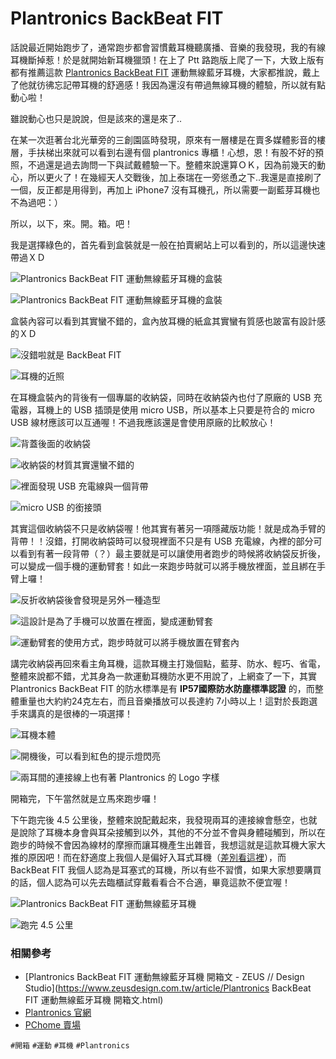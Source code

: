 # Plantronics BackBeat FIT

話說最近開始跑步了，通常跑步都會習慣戴耳機聽廣播、音樂的我發現，我的有線耳機斷掉惹！於是就開始新耳機獵頭！在上了 Ptt 路跑版上爬了一下，大致上版有都有推薦這款 [Plantronics BackBeat FIT](http://www.plantronics.com/us/product/backbeat-fit) 運動無線藍牙耳機，大家都推說，戴上了他就彷彿忘記帶耳機的舒適感！我因為還沒有帶過無線耳機的體驗，所以就有點動心啦！

雖說動心也只是說說，但是該來的還是來了..

在某一次逛著台北光華旁的三創園區時發現，原來有一層樓是在賣多媒體影音的樓層，手扶梯出來就可以看到右邊有個 plantronics 專櫃！心想，恩！有股不好的預照，不過還是過去詢問一下與試戴體驗一下。整體來說還算ＯＫ，因為前幾天的動心，所以更火了！在幾經天人交戰後，加上泰瑞在一旁慫恿之下..我還是直接刷了一個，反正都是用得到，再加上 iPhone7 沒有耳機孔，所以需要一副藍芽耳機也不為過吧：）

所以，以下，來。開。箱。吧！

我是選擇綠色的，首先看到盒裝就是一般在拍賣網站上可以看到的，所以這邊快速帶過ＸＤ

![Plantronics BackBeat FIT 運動無線藍牙耳機的盒裝](img/001.jpg)

![Plantronics BackBeat FIT 運動無線藍牙耳機的盒裝](img/002.jpg)

盒裝內容可以看到其實蠻不錯的，盒內放耳機的紙盒其實蠻有質感也跛富有設計感的ＸＤ

![沒錯啦就是 BackBeat FIT](img/003.jpg)

![耳機的近照](img/004.jpg)

在耳機盒裝內的背後有一個專屬的收納袋，同時在收納袋內也付了原廠的 USB 充電器，耳機上的 USB 插頭是使用 micro USB，所以基本上只要是符合的 micro USB 線材應該可以互通喔！不過我應該還是會使用原廠的比較放心！

![背蓋後面的收納袋](img/005.jpg)

![收納袋的材質其實還蠻不錯的](img/006.jpg)

![裡面發現 USB 充電線與一個背帶](img/007.jpg)

![micro USB 的銜接頭](img/008.jpg)

其實這個收納袋不只是收納袋喔！他其實有著另一項隱藏版功能！就是成為手臂的背帶！！沒錯，打開收納袋時可以發現裡面不只是有 USB 充電線，內裡的部分可以看到有著一段背帶（？）最主要就是可以讓使用者跑步的時候將收納袋反折後，可以變成一個手機的運動臂套！如此一來跑步時就可以將手機放裡面，並且綁在手臂上囉！

![反折收納袋後會發現是另外一種造型](img/009.jpg)

![這設計是為了手機可以放置在裡面，變成運動臂套](img/010.jpg)

![運動臂套的使用方式，跑步時就可以將手機放置在臂套內](img/011.jpg)

講完收納袋再回來看主角耳機，這款耳機主打幾個點，藍芽、防水、輕巧、省電，整體來說都不錯，尤其身為一款運動耳機防水更不用說了，上網查了一下，其實 Plantronics BackBeat FIT 的防水標準是有 **IP57國際防水防塵標準認證** 的，而整體重量也大約約24克左右，而且音樂播放可以長達約 7小時以上！這對於長跑選手來講真的是很棒的一項選擇！

![耳機本體](img/012.jpg)

![開機後，可以看到紅色的提示燈閃亮](img/013.jpg)

![兩耳間的連接線上也有著 Plantronics 的 Logo 字樣](img/014.jpg)

開箱完，下午當然就是立馬來跑步囉！

下午跑完後 4.5 公里後，整體來說配戴起來，我發現兩耳的連接線會懸空，也就是說除了耳機本身會與耳朵接觸到以外，其他的不分並不會與身體碰觸到，所以在跑步的時候不會因為線材的摩擦而讓耳機產生出雜音，我想這就是這款耳機大家大推的原因吧！而在舒適度上我個人是偏好入耳式耳機（[差別看這裡](https://forum.gamer.com.tw/C.php?bsn=60535&amp;snA=7069)），而 BackBeat FIT 我個人認為是耳塞式的耳機，所以有些不習慣，如果大家想要購買的話，個人認為可以先去臨櫃試穿戴看看合不合適，畢竟這款不便宜喔！

![Plantronics BackBeat FIT 運動無線藍牙耳機](img/015.jpg)

![跑完 4.5 公里](img/016.jpg)

### 相關參考
* [Plantronics BackBeat FIT 運動無線藍牙耳機 開箱文 - ZEUS // Design Studio](https://www.zeusdesign.com.tw/article/Plantronics BackBeat FIT 運動無線藍牙耳機 開箱文.html)
* [Plantronics 官網](http://www.plantronics.com/us/product/backbeat-fit)
* [PChome 賣場](http://24h.pchome.com.tw/prod/DGBT0Y-A900569PA)

`#開箱` `#運動` `#耳機` `#Plantronics`
